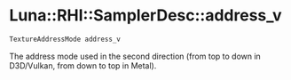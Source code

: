 # Luna::RHI::SamplerDesc::address_v

```c++
TextureAddressMode address_v
```

The address mode used in the second direction (from top to down in D3D/Vulkan, from down to top in Metal). 

